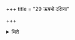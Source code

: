 +++
title = "29 ऋषभो दक्षिणा"

+++

<details><summary>थिते</summary>

29. A bull is the sacrificial gift. 
</details>
